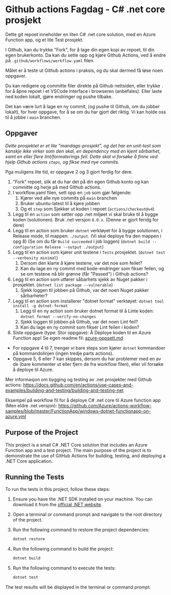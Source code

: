# Github actions Fagdag - C# .net core prosjekt

Dette git repoet inneholder en liten C# .net core solution, med en Azure Function app, og et lite Test prosjekt.

I Github, kan du trykke "Fork", for å lage din egen kopi av repoet, til din egen brukerkonto.
Da kan du sette opp og kjøre Github Actions, ved å endre på `.github/workflows/workflow.yaml` filen.

Målet er å teste ut Github actions i praksis, og du skal dermed få løse noen oppgaver.

Du kan redigere og committe filer direkte på Github nettsiden, 
eller trykke `.` for å åpne repoet i et VSCode interface i browseren (anbefales).
Eller laste ned koden lokalt, gjøre endringer og pushe tilbake. 

Det kan være lurt å lage en ny commit, (og pushe til Github, om du jobber lokalt), 
for hver oppgave, for å se om du har gjort det riktig. 
Vi kan holde oss til å jobbe i `main` branchen.


## Oppgaver

*Dette prosjektet er et lite "mandags-prosjekt", og det har en unit-test som kanskje ikke virker som den skal, en dependency med en kjent sårbarhet, samt en eller flere lint/formaterings feil.
Dette skal vi forsøke å finne ved hjelp Github actions `steps`, og fikse med nye commits.*

Pga muligens lite tid, er oppgave 2 og 3 gjort ferdig for dere.

1. "Fork" repoet, slik at du har det på din egen Github konto og kan committe og herje på med Github actions.
2. I workflow.yaml filen, sett opp en `job` som gjør følgende: 
   1. Kjører ved alle nye commits på `main` branchen
   2. Bruker ubuntu-latest til å kjøre jobben
   3. Og et `step` som Sjekker ut koden i repoet (`actions/checkout@v4`)
3. Legg til en `action` som setter opp .net miljøet vi skal bruke til å bygge koden (solutionen). Bruk .net versjon `8.0.x`. (Denne er gjort feridg for dere)
4. Legg til en action som bruker `dotnet` verktøyet for å bygge solutionen, i Release mode, til mappen: `./output`. (Vi skal deploye fra den mappen i opg 8) (Se om du får `Build succeeded` i job loggen) (`dotnet build --configuration Release --output ./output`)
5. Legg til en action som kjører unit testene i `Tests` prosjektet. (`dotnet test --verbosity minimal`)
   1. Dersom den klarte å kjøre testene, var det noe som feilet?
   2. Kan du lage en ny commit med kode-endringer som fikser feilen, og se om testene nå blir grønne (får "Passed") i Github actions?
6. Legg til en action som utfører såbarhets sjekk av Nuget pakker i prosjektet. (`dotnet list package --vulnerable`)
   1. Sjekk loggen til jobben på Github, var det noen Nuget pakker sårbarheter?
7. Legg til en action som installerer "dotnet format" verktøyet: `dotnet tool install -g dotnet-format`
   1. Legg til en ny action som bruker dotnet format til å Linte koden: `dotnet format --verify-no-changes`
   2. Sjekk loggen til jobben på Github, var det noen Lint feil? 
   3. Kan du lage en ny commit som fikser Lint feilen i koden?
8. Siste oppgave (type: Stor oppgave): Å Deploye koden til en Azure Function app! Se egen readme fil: [azure-oppsett.md](azure-oppsett.md)


- For oppgave 4 til 7, trenger vi bare steps som kjører `dotnet` kommandoer på kommandolinjen (ingen tredje parts actions).
- Oppgave 5, 6 eller 7 kan skippes, dersom du har problemer med en av de (bare kommenter ut eller fjern de fra workflow filen), eller vil forsøke å deploye til Azure.


Mer informasjon om bygging og testing av .net prosjekter med Github actions: https://docs.github.com/en/actions/use-cases-and-examples/building-and-testing/building-and-testing-net

Eksempel på workflow fil for å deploye C# .net core til Azure function app (Men eldre .net versjon): https://github.com/Azure/actions-workflow-samples/blob/master/FunctionApp/windows-dotnet-functionapp-on-azure.yml 

## Purpose of the Project

This project is a small C# .NET Core solution that includes an Azure Function app and a test project. The main purpose of the project is to demonstrate the use of GitHub Actions for building, testing, and deploying a .NET Core application.

## Running the Tests

To run the tests in this project, follow these steps:

1. Ensure you have the .NET SDK installed on your machine. You can download it from the [official .NET website](https://dotnet.microsoft.com/download).

2. Open a terminal or command prompt and navigate to the root directory of the project.

3. Run the following command to restore the project dependencies:

   ```sh
   dotnet restore
   ```

4. Run the following command to build the project:

   ```sh
   dotnet build
   ```

5. Run the following command to execute the tests:

   ```sh
   dotnet test
   ```

The test results will be displayed in the terminal or command prompt.
